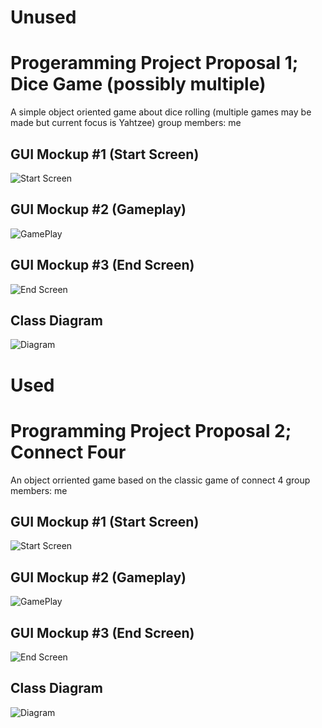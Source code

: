 # Unused
# Progeramming Project Proposal 1; Dice Game (possibly multiple)
A simple object oriented game about dice rolling (multiple games may be made but current focus is Yahtzee)
group members:
me

## GUI Mockup #1 (Start Screen)
![Start Screen]()

## GUI Mockup #2 (Gameplay)
![GamePlay]()

## GUI Mockup #3 (End Screen)
![End Screen]()

## Class Diagram
![Diagram]()

# Used
# Programming Project Proposal 2; Connect Four
An object orriented game based on the classic game of connect 4
group members:
me

## GUI Mockup #1 (Start Screen)
![Start Screen]()

## GUI Mockup #2 (Gameplay)
![GamePlay]()

## GUI Mockup #3 (End Screen)
![End Screen]()

## Class Diagram
![Diagram]()
